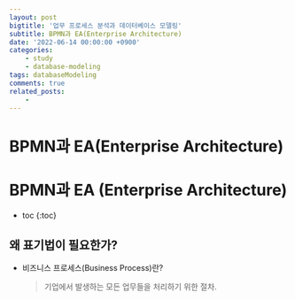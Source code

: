 ```yaml
---
layout: post
bigtitle: '업무 프로세스 분석과 데이터베이스 모델링'
subtitle: BPMN과 EA(Enterprise Architecture)
date: '2022-06-14 00:00:00 +0900'
categories:
    - study
    - database-modeling
tags: databaseModeling
comments: true
related_posts:
    - 
---
```


# BPMN과 EA(Enterprise Architecture)

# BPMN과 EA (Enterprise Architecture)
* toc
{:toc}

## 왜 표기법이 필요한가?
+ 비즈니스 프로세스(Business Process)란?
  > 기업에서 발생하는 모든 업무들을 처리하기 위한 절차.
